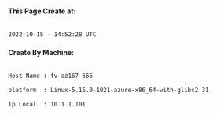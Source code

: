 
   
#### This Page Create at:

```bash

2022-10-15 - 14:52:28 UTC

```

#### Create By Machine:

```bash

Host Name : fv-az167-665

platform  : Linux-5.15.0-1021-azure-x86_64-with-glibc2.31

Ip Local  : 10.1.1.101

```

